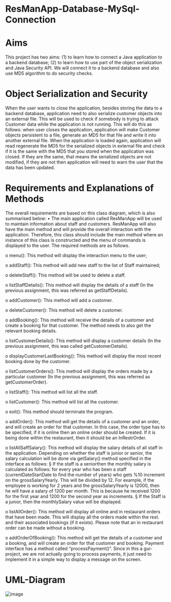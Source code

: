 # ResManApp-Database-MySql-Connection

# Aims

This project has two aims: (1) to learn how to connect a Java application to a 
backend database; (2) to learn how to use part of the object serialization and Java 
Security API. We will connect it to a backend database 
and also use MD5 algorithm to do security checks. 


# Object Serialization and Security

When the user wants to close the application, besides storing the data to a backend 
database, application need to also serialize customer objects into an external file. This 
will be used to check if somebody is trying to attack Customer data while the 
application is not running. This will do this as follows: when user closes the application,
application will make Customer objects persistent to a file, generate an MD5 for that file 
and write it into another external file. When the application is loaded again, application will 
read regenerate the MD5 for the serialized objects in external file and check if it 
is the same with the MD5 that you stored when the application was closed. If they are 
the same, that means the serialized objects are not modified, if they are not then application 
will need to warn the user that the data has been updated.


# Requirements and Explanations of Methods

The overall requirements are based on this class diagram, which is also summarised
below:
• The main application called ResManApp will be used to maintain information
about staff and customers. ResManApp will also have the main method and will
provide the overall interaction with the application. Therefore, this class should
include the main method where an instance of this class is constructed and the
menu of commands is displayed to the user. The required methods are as follows. 

o menu(): This method will display the interaction menu to the user;

o addStaff(): This method will add new staff to the list of Staff maintained;

o deleteStaff(): This method will be used to delete a staff.

o listStaffDetails(): This method will display the details of a staff (In the
previous assignment, this was referred as getStaffDetails).

o addCustomer(): This method will add a customer.

o deleteCustomer(): This method will delete a customer.

o addBooking(): This method will receive the details of a customer and
create a booking for that customer. The method needs to also get the
relevant booking details.

o listCustomerDetails(): This method will display a customer details (In
the previous assignment, this was called getCustomerDetails).

o displayCustomerLastBooking(): This method will display the most
recent booking done by the customer.

o listCustomerOrders(): This method will display the orders made by a
particular customer (In the previous assignment, this was referred as
getCustomerOrder).

o listStaff(): This method will list all the staff.

o listCustomer(): This method will list all the customer.

o exit(): This method should terminate the program.

o addOrder(): This method will get the details of a customer and an order,
and will create an order for that customer. In this case, the order type
has to be specified, if it is online then an online order should be created.
If it is being done within the restaurant, then it should be an
InRestrOrder.

o listAllSaffSalary(): This method will display the salary details of all
staff in the application. Depending on whether the staff is junior or
senior, the salary calculation will be done via getSalary() method
specified in the interface as follows:
§ If the staff is a seniorthen the monthly salary is calculated as
follows: for every year who has been a staff (currentDateStartDate to find the number of years) who gets %10 increment
on the grossSalaryYearly. This will be divided by 12. For
example, if the employee is working for 2 years and the
grossSalaryYearly is 12000, then he will have a salary of 1200 per month. This is because he received 1200 for the first year
and 1200 for the second year as increments.
§ If the Staff is a junior, then the monthlySalary value will be
displayed.

o listAllOrder(): This method will display all online and in restaurant
orders that have been made. This will display all the orders made within
the rest. and their associated bookings (if it exists). Please note that an
in restaurant order can be made without a booking.

o addOrderOfBooking(): This method will get the details of a customer
and a booking, and will create an order for that customer and booking.
Payment interface has a method called “processPayment()”. Since in this
a gui-project, we are not actually going to process payments, it just need to
implement it in a simple way to display a message on the screen.


# UML-Diagram


![image](https://imgur.com/W6VMU6T)
